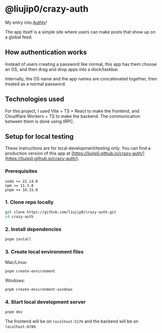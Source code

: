 # @liujip0/crazy-auth

My entry into [Authly](https://authly.hackclub.com/home.html)!

The app itself is a simple site where users can make posts that show up on a global feed.

## How authentication works

Instead of users creating a password like normal, this app has them choose an OS, and then drag and drop apps into a dock/taskbar.

Internally, the OS name and the app names are concatenated together, then treated as a normal password.

## Technologies used

For this project, I used Vite + TS + React to make the frontend, and Cloudflare Workers + TS to make the backend. The communication between them is done using tRPC.

## Setup for local testing

These instructions are for local development/testing only. You can find a production version of this app at [https://liujip0.github.io/crazy-auth/](https://liujip0.github.io/crazy-auth/).

### Prerequisites

```text
node >= 22.14.0
npm >= 11.3.0
pnpm >= 10.15.0
```

### 1. Clone repo locally

```zsh
git clone https://github.com/liujip0/crazy-auth.git
cd crazy-auth
```

### 2. Install dependencies

```zsh
pnpm install
```

### 3. Create local environment files

Mac/Linux:

```zsh
pnpm create-environment
```

Windows:

```zsh
pnpm create-environment-windows
```

### 4. Start local development server

```zsh
pnpm dev
```

The frontend will be on `localhost:5176` and the backend will be on `localhost:8789`.
